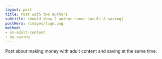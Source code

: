 ```yaml
---
layout: post
title: Post with two authors
subtitle: should show 2 author names (adult & saving)
postHero: /images/logo.png
method:
- on-adult-content
- by-saving
---
```


Post about making money with adult content and saving at the same time.
